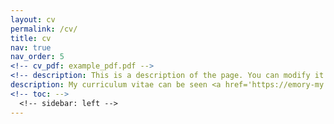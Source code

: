 ```yaml
---
layout: cv
permalink: /cv/
title: cv
nav: true
nav_order: 5
<!-- cv_pdf: example_pdf.pdf -->
<!-- description: This is a description of the page. You can modify it in '_pages/cv.md'. You can also change or remove the top pdf download button. -->
description: My curriculum vitae can be seen <a href='https://emory-my.sharepoint.com/:b:/r/personal/jzha954_emory_edu/Documents/JinZhangCV.pdf?csf=1&web=1&e=sCVJcC'>here</a>, and also you can see my LinkedIn <a href='https://www.linkedin.com/in/jin-zhang-econ/'>here</a>.
<!-- toc: -->
  <!-- sidebar: left -->
---
```

